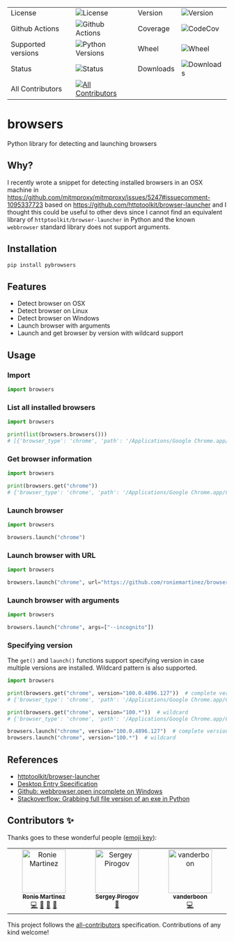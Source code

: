 <table>
    <tr>
        <td>License</td>
        <td><img src='https://img.shields.io/pypi/l/pybrowsers.svg?style=for-the-badge' alt="License"></td>
        <td>Version</td>
        <td><img src='https://img.shields.io/pypi/v/pybrowsers.svg?logo=pypi&style=for-the-badge' alt="Version"></td>
    </tr>
    <tr>
        <td>Github Actions</td>
        <td><img src='https://img.shields.io/github/actions/workflow/status/roniemartinez/browsers/python.yml?branch=master&label=actions&logo=github%20actions&style=for-the-badge' alt="Github Actions"></td>
        <td>Coverage</td>
        <td><img src='https://img.shields.io/codecov/c/github/roniemartinez/browsers/master?label=codecov&logo=codecov&style=for-the-badge' alt="CodeCov"></td>
    </tr>
    <tr>
        <td>Supported versions</td>
        <td><img src='https://img.shields.io/pypi/pyversions/pybrowsers.svg?logo=python&style=for-the-badge' alt="Python Versions"></td>
        <td>Wheel</td>
        <td><img src='https://img.shields.io/pypi/wheel/pybrowsers.svg?style=for-the-badge' alt="Wheel"></td>
    </tr>
    <tr>
        <td>Status</td>
        <td><img src='https://img.shields.io/pypi/status/pybrowsers.svg?style=for-the-badge' alt="Status"></td>
        <td>Downloads</td>
        <td><img src='https://img.shields.io/pypi/dm/pybrowsers.svg?style=for-the-badge' alt="Downloads"></td>
    </tr>
    <tr>
        <td>All Contributors</td>
        <td><a href="#contributors-"><img src='https://img.shields.io/github/all-contributors/roniemartinez/browsers?style=for-the-badge' alt="All Contributors"></a></td>
    </tr>
</table>

# browsers

Python library for detecting and launching browsers


## Why?

I recently wrote a snippet for detecting installed browsers in an OSX machine in 
https://github.com/mitmproxy/mitmproxy/issues/5247#issuecomment-1095337723 based on https://github.com/httptoolkit/browser-launcher
and I thought this could be useful to other devs since I cannot find an equivalent library of `httptoolkit/browser-launcher` in Python
and the known `webbrowser` standard library does not support arguments.

## Installation

```bash
pip install pybrowsers
```

## Features

- Detect browser on OSX
- Detect browser on Linux
- Detect browser on Windows
- Launch browser with arguments
- Launch and get browser by version with wildcard support

## Usage

### Import

```python
import browsers
```

### List all installed browsers

```python
import browsers

print(list(browsers.browsers()))
# [{'browser_type': 'chrome', 'path': '/Applications/Google Chrome.app/Contents/MacOS/Google Chrome', 'display_name': 'Google Chrome', 'version': '100.0.4896.127'}, {'browser_type': 'firefox', 'path': '/Applications/Firefox.app/Contents/MacOS/firefox', 'display_name': 'Firefox', 'version': '99.0.1'}, {'browser_type': 'safari', 'path': '/Applications/Safari.app/Contents/MacOS/Safari', 'display_name': 'Safari', 'version': '15.4'}, {'browser_type': 'opera', 'path': '/Applications/Opera.app/Contents/MacOS/Opera', 'display_name': 'Opera', 'version': '85.0.4341.60'}, {'browser_type': 'msedge', 'path': '/Applications/Microsoft Edge.app/Contents/MacOS/Microsoft Edge', 'display_name': 'Microsoft Edge', 'version': '100.1185.22042050'}]
```

### Get browser information

```python
import browsers

print(browsers.get("chrome"))
# {'browser_type': 'chrome', 'path': '/Applications/Google Chrome.app/Contents/MacOS/Google Chrome', 'display_name': 'Google Chrome', 'version': '100.0.4896.127'}
```

### Launch browser

```python
import browsers

browsers.launch("chrome")
```

### Launch browser with URL

```python
import browsers

browsers.launch("chrome", url="https://github.com/roniemartinez/browsers")
```

### Launch browser with arguments

```python
import browsers

browsers.launch("chrome", args=["--incognito"])
```

### Specifying version

The `get()` and `launch()` functions support specifying version in case multiple versions are installed.
Wildcard pattern is also supported.

```python
import browsers

print(browsers.get("chrome", version="100.0.4896.127"))  # complete version
# {'browser_type': 'chrome', 'path': '/Applications/Google Chrome.app/Contents/MacOS/Google Chrome', 'display_name': 'Google Chrome', 'version': '100.0.4896.127'}

print(browsers.get("chrome", version="100.*"))  # wildcard
# {'browser_type': 'chrome', 'path': '/Applications/Google Chrome.app/Contents/MacOS/Google Chrome', 'display_name': 'Google Chrome', 'version': '100.0.4896.127'}

browsers.launch("chrome", version="100.0.4896.127")  # complete version
browsers.launch("chrome", version="100.*")  # wildcard
```

## References

- [httptoolkit/browser-launcher](https://github.com/httptoolkit/browser-launcher)
- [Desktop Entry Specification](https://specifications.freedesktop.org/desktop-entry-spec/latest/)
- [Github: webbrowser.open incomplete on Windows](https://github.com/python/cpython/issues/52479#issuecomment-1093496412)
- [Stackoverflow: Grabbing full file version of an exe in Python](https://stackoverflow.com/a/68774871/1279157)

## Contributors ✨

Thanks goes to these wonderful people ([emoji key](https://allcontributors.org/docs/en/emoji-key)):

<!-- ALL-CONTRIBUTORS-LIST:START - Do not remove or modify this section -->
<!-- prettier-ignore-start -->
<!-- markdownlint-disable -->
<table>
  <tbody>
    <tr>
      <td align="center" valign="top" width="14.28%"><a href="https://ron.sh/"><img src="https://avatars.githubusercontent.com/u/2573537?v=4?s=100" width="100px;" alt="Ronie Martinez"/><br /><sub><b>Ronie Martinez</b></sub></a><br /><a href="https://github.com/roniemartinez/browsers/commits?author=roniemartinez" title="Code">💻</a> <a href="#ideas-roniemartinez" title="Ideas, Planning, & Feedback">🤔</a> <a href="https://github.com/roniemartinez/browsers/commits?author=roniemartinez" title="Documentation">📖</a> <a href="#maintenance-roniemartinez" title="Maintenance">🚧</a></td>
      <td align="center" valign="top" width="14.28%"><a href="https://t.me/automation_remarks_ua"><img src="https://avatars.githubusercontent.com/u/4622856?v=4?s=100" width="100px;" alt="Sergey Pirogov"/><br /><sub><b>Sergey Pirogov</b></sub></a><br /><a href="https://github.com/roniemartinez/browsers/issues?q=author%3ASergeyPirogov" title="Bug reports">🐛</a></td>
      <td align="center" valign="top" width="14.28%"><a href="https://github.com/vanderboon"><img src="https://avatars.githubusercontent.com/u/90931?v=4?s=100" width="100px;" alt="vanderboon"/><br /><sub><b>vanderboon</b></sub></a><br /><a href="https://github.com/roniemartinez/browsers/commits?author=vanderboon" title="Code">💻</a></td>
    </tr>
  </tbody>
</table>

<!-- markdownlint-restore -->
<!-- prettier-ignore-end -->

<!-- ALL-CONTRIBUTORS-LIST:END -->

This project follows the [all-contributors](https://github.com/all-contributors/all-contributors) specification. Contributions of any kind welcome!
